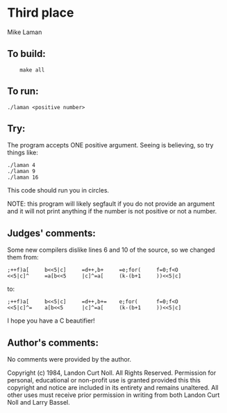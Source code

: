 # Third place

Mike Laman

## To build:

        make all

## To run:

	./laman <positive number>

## Try:

The program accepts ONE positive argument.  Seeing is believing, so try things
like:

	./laman 4
	./laman 9
	./laman 16

This code should run you in circles.

NOTE: this program will likely segfault if you do not provide an argument and it
will not print anything if the number is not positive or not a number.

## Judges' comments:

Some new compilers dislike lines 6 and 10 of the source, so we changed
them from:

	;++f)a[		b<<5|c]		=d++,b+		=e;for(		f=0;f<O
	<<5|c]^		=a[b<<5		|c]^=a[		(k-(b+1		))<<5|c]

to:

	;++f)a[		b<<5|c]		=d++,b+=	e;for(		f=0;f<O
	<<5|c]^=	a[b<<5		|c]^=a[		(k-(b+1		))<<5|c]

I hope you have a C beautifier!

## Author's comments:

No comments were provided by the author.



Copyright (c) 1984, Landon Curt Noll.
All Rights Reserved.  Permission for personal, educational or non-profit use is
granted provided this this copyright and notice are included in its entirety
and remains unaltered.  All other uses must receive prior permission in writing
from both Landon Curt Noll and Larry Bassel.
